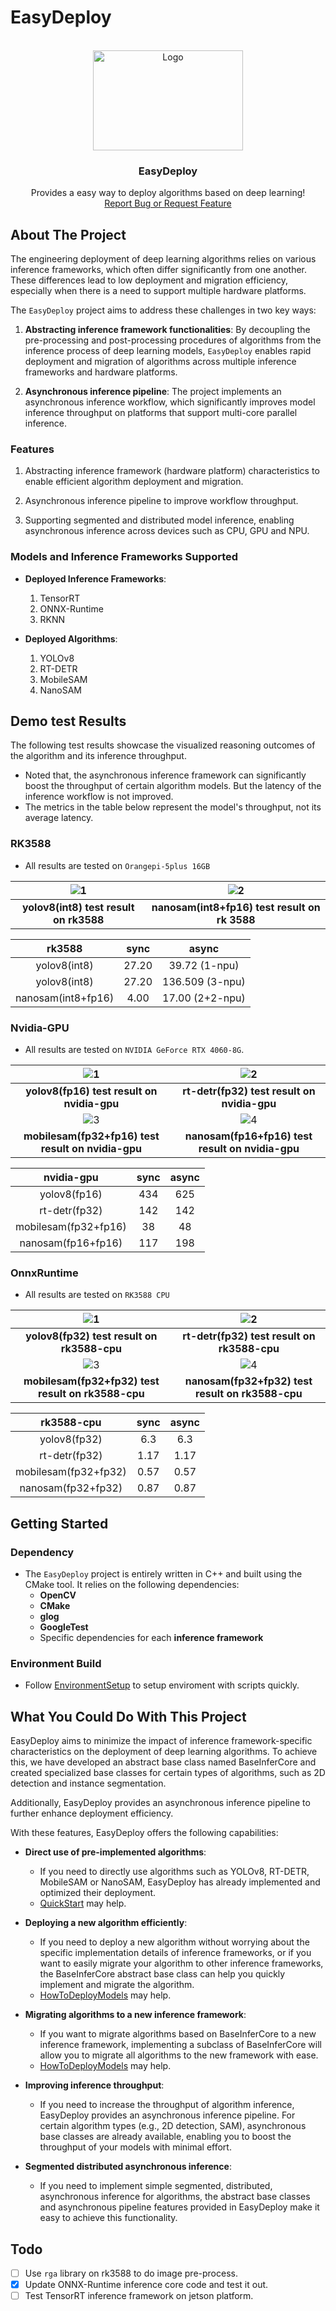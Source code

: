 # EasyDeploy
<!-- PROJECT LOGO -->
<br />
<div align="center">
  <a href="https://github.com/zz990099/EasyDeploy">
    <img src="assets/logo.gif" alt="Logo" width="240" height="160" style="animation: play 5s infinite;">
  </a>

  <h3 align="center">EasyDeploy</h3>

  <p align="center">
    Provides a easy way to deploy algorithms based on deep learning!
    <br />
    <a href="https://github.com/zz990099/EasyDeploy/issues/new">Report Bug or Request Feature</a>
  </p>
</div>

## About The Project

The engineering deployment of deep learning algorithms relies on various inference frameworks, which often differ significantly from one another. These differences lead to low deployment and migration efficiency, especially when there is a need to support multiple hardware platforms. 

The `EasyDeploy` project aims to address these challenges in two key ways:  

1. **Abstracting inference framework functionalities**: By decoupling the pre-processing and post-processing procedures of algorithms from the inference process of deep learning models, `EasyDeploy` enables rapid deployment and migration of algorithms across multiple inference frameworks and hardware platforms.  

2. **Asynchronous inference pipeline**: The project implements an asynchronous inference workflow, which significantly improves model inference throughput on platforms that support multi-core parallel inference.

### Features

1. Abstracting inference framework (hardware platform) characteristics to enable efficient algorithm deployment and migration.  

2. Asynchronous inference pipeline to improve workflow throughput.  

3. Supporting segmented and distributed model inference, enabling asynchronous inference across devices such as CPU, GPU and NPU.

### Models and Inference Frameworks Supported 

- **Deployed Inference Frameworks**:  
  1. TensorRT  
  2. ONNX-Runtime  
  3. RKNN

- **Deployed Algorithms**:  
  1. YOLOv8  
  2. RT-DETR  
  3. MobileSAM  
  4. NanoSAM

## Demo test Results

The following test results showcase the visualized reasoning outcomes of the algorithm and its inference throughput.

- Noted that, the asynchronous inference framework can significantly boost the throughput of certain algorithm models. But the latency of the inference workflow is not improved.
- The metrics in the table below represent the model's throughput, not its average latency.

### RK3588

- All results are tested on `Orangepi-5plus 16GB`

| ![1](./assets/rk3588_yolov8_result.jpg) | ![2](./assets/rk3588_nanosam_result.png) |
|:----------------------------------------:|:----------------------------------------:|
| **yolov8(int8) test result on rk3588**  | **nanosam(int8+fp16) test result on rk 3588** |

|  rk3588   |   sync   |  async   |
|:---------:|:---------:|:----------------:|
|  yolov8(int8)   |   27.20   |  39.72 (1-npu)   |
|  yolov8(int8)   |   27.20   |  136.509 (3-npu) |
|  nanosam(int8+fp16)  |   4.00    |  17.00 (2+2-npu) |

### Nvidia-GPU

- All results are tested on `NVIDIA GeForce RTX 4060-8G`.

| ![1](./assets/nvidia_gpu_yolov8_result.jpg) | ![2](./assets/nvidia_gpu_rt_detr_result.jpg) |
|:----------------------------------------:|:----------------------------------------:|
| **yolov8(fp16) test result on nvidia-gpu**  | **rt-detr(fp32) test result on nvidia-gpu** |
| ![3](./assets/nvidia_gpu_mobilesam_result.png) | ![4](./assets/nvidia_gpu_nanosam_result.png) |
| **mobilesam(fp32+fp16) test result on nvidia-gpu**  | **nanosam(fp16+fp16) test result on nvidia-gpu** |


|  nvidia-gpu   |   sync   |  async   |
|:---------:|:---------:|:----------------:|
|  yolov8(fp16)   |   434   |  625   |
|  rt-detr(fp32)   |   142   |  142 |
|  mobilesam(fp32+fp16)  |   38    |  48 |
|  nanosam(fp16+fp16)  |   117    |  198 |


### OnnxRuntime

- All results are tested on `RK3588 CPU`

| ![1](./assets/onnxruntime_yolov8_result.jpg) | ![2](./assets/onnxruntime_rt_detr_result.jpg) |
|:----------------------------------------:|:----------------------------------------:|
| **yolov8(fp32) test result on rk3588-cpu**  | **rt-detr(fp32) test result on rk3588-cpu** |
| ![3](./assets/onnxruntime_mobilesam_result.png) | ![4](./assets/onnxruntime_nano_result.png) |
| **mobilesam(fp32+fp32) test result on rk3588-cpu**  | **nanosam(fp32+fp32) test result on rk3588-cpu** |

|  rk3588-cpu   |   sync   |  async   |
|:---------:|:---------:|:----------------:|
|  yolov8(fp32)   |   6.3   |  6.3   |
|  rt-detr(fp32)   |   1.17   |  1.17 |
|  mobilesam(fp32+fp32)  |   0.57    |  0.57 |
|  nanosam(fp32+fp32)  |   0.87    |  0.87 |

## Getting Started

### Dependency

- The `EasyDeploy` project is entirely written in C++ and built using the CMake tool. It relies on the following dependencies:  
    - **OpenCV**  
    - **CMake**  
    - **glog**  
    - **GoogleTest**  
    - Specific dependencies for each **inference framework**

### Environment Build
- Follow [EnvironmentSetup](doc/EnviromentSetup.md) to setup enviroment with scripts quickly. 

## What You Could Do With This Project

EasyDeploy aims to minimize the impact of inference framework-specific characteristics on the deployment of deep learning algorithms. To achieve this, we have developed an abstract base class named BaseInferCore and created specialized base classes for certain types of algorithms, such as 2D detection and instance segmentation.

Additionally, EasyDeploy provides an asynchronous inference pipeline to further enhance deployment efficiency. 

With these features, EasyDeploy offers the following capabilities:

- **Direct use of pre-implemented algorithms**:
    - If you need to directly use algorithms such as YOLOv8, RT-DETR, MobileSAM or NanoSAM, EasyDeploy has already implemented and optimized their deployment.
    - [QuickStart](doc/QuickStart.md) may help.

- **Deploying a new algorithm efficiently**:
    - If you need to deploy a new algorithm without worrying about the specific implementation details of inference frameworks, or if you want to easily migrate your algorithm to other inference frameworks, the BaseInferCore abstract base class can help you quickly implement and migrate the algorithm.
    - [HowToDeployModels](doc/HowToDeployModels.md) may help.

- **Migrating algorithms to a new inference framework**:
    - If you want to migrate algorithms based on BaseInferCore to a new inference framework, implementing a subclass of BaseInferCore will allow you to migrate all algorithms to the new framework with ease.
    - [HowToDeployModels](doc/HowToDeployModels.md) may help.

- **Improving inference throughput**:
    - If you need to increase the throughput of algorithm inference, EasyDeploy provides an asynchronous inference pipeline. For certain algorithm types (e.g., 2D detection, SAM), asynchronous base classes are already available, enabling you to boost the throughput of your models with minimal effort.

- **Segmented distributed asynchronous inference**:
    - If you need to implement simple segmented, distributed, asynchronous inference for algorithms, the abstract base classes and asynchronous pipeline features provided in EasyDeploy make it easy to achieve this functionality.

## Todo

- [ ] Use `rga` library on rk3588 to do image pre-process.
- [x] Update ONNX-Runtime inference core code and test it out.
- [ ] Test TensorRT inference framework on jetson platform.
